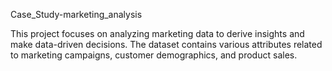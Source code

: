 Case_Study-marketing_analysis

This project focuses on analyzing marketing data to derive insights and make data-driven decisions. The dataset contains various attributes related to marketing campaigns, customer demographics, and product sales.
